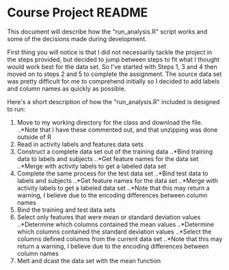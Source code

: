Course Project README
==========================

This document will describe how the "run_analysis.R" script works and some of the decisions made during development.

First thing you will notice is that I did not necessarily tackle the project in the steps provided, but decided to jump between steps to fit what I thought would work best for the data set. So I've started with Steps 1, 3 and 4 then moved on to steps 2 and 5 to complete the assignment. The source data set was pretty difficult for me to comprehend initially so I decided to add labels and column names as quickly as possible.

Here's a short description of how the "run_analysis.R" included is designed to run:

1. Move to my working directory for the class and download the file.
..*Note that I have these commented out, and that unzipping was done outside of R
2. Read in activity labels and features data sets
3. Construct a complete data set out of the training data
..*Bind training data to labels and subjects
..*Get feature names for the data set
..*Merge with activity labels to get a labeled data set
4. Complete the same process for the test data set
..*Bind test data to labels and subjects
..*Get feature names for the data set
..*Merge with activity labels to get a labeled data set
..*Note that this may return a warning, I believe due to the encoding differences between column names
5. Bind the training and test data sets
6. Select only features that were mean or standard deviation values
..*Determine which columns contained the mean values
..*Determine which columns contained the standard deviation values
..*Select the columns defined columns from the current data set
..*Note that this may return a warning, I believe due to the encoding differences between column names
7. Melt and dcast the data set with the mean function